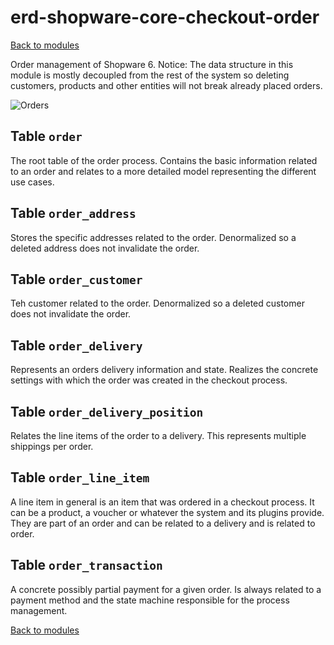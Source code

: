 # erd-shopware-core-checkout-order

[Back to modules](../10-modules.md)

Order management of Shopware 6. Notice: The data structure in this module is mostly decoupled from the rest of the system so deleting customers, products and other entities will not break already placed orders.

![Orders](https://github.com/elkmod/shopware-dx/tree/0c4bd450b25734a607955d03e7f7a908abf1a386/Resources/current/60-references-internals/10-core/10-erd/dist/erd-shopware-core-checkout-order.png)

## Table `order`

The root table of the order process. Contains the basic information related to an order and relates to a more detailed model representing the different use cases.

## Table `order_address`

Stores the specific addresses related to the order. Denormalized so a deleted address does not invalidate the order.

## Table `order_customer`

Teh customer related to the order. Denormalized so a deleted customer does not invalidate the order.

## Table `order_delivery`

Represents an orders delivery information and state. Realizes the concrete settings with which the order was created in the checkout process.

## Table `order_delivery_position`

Relates the line items of the order to a delivery. This represents multiple shippings per order.

## Table `order_line_item`

A line item in general is an item that was ordered in a checkout process. It can be a product, a voucher or whatever the system and its plugins provide. They are part of an order and can be related to a delivery and is related to order.

## Table `order_transaction`

A concrete possibly partial payment for a given order. Is always related to a payment method and the state machine responsible for the process management.

[Back to modules](../10-modules.md)

